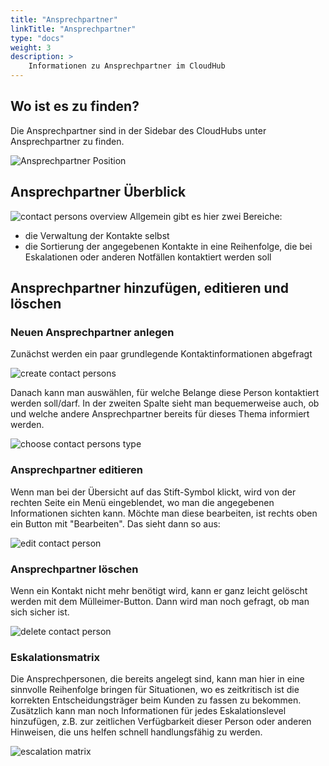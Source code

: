 ```yaml
---
title: "Ansprechpartner"
linkTitle: "Ansprechpartner"
type: "docs"
weight: 3
description: >
    Informationen zu Ansprechpartner im CloudHub
---
```


## Wo ist es zu finden?

Die Ansprechpartner sind in der Sidebar des CloudHubs unter Ansprechpartner zu finden. 

![Ansprechpartner Position](../../../img/contact-persons/contact-persons-location.png)

## Ansprechpartner Überblick

![contact persons overview](../../../img/contact-persons/contact-persons-overview.png)
Allgemein gibt es hier zwei Bereiche:
- die Verwaltung der Kontakte selbst
- die Sortierung der angegebenen Kontakte in eine Reihenfolge, die bei Eskalationen oder anderen Notfällen kontaktiert werden soll


## Ansprechpartner hinzufügen, editieren und löschen
### Neuen Ansprechpartner anlegen

Zunächst werden ein paar grundlegende Kontaktinformationen abgefragt

![create contact persons](../../../img/contact-persons/contact-persons-create.png)

Danach kann man auswählen, für welche Belange diese Person kontaktiert werden soll/darf. In der zweiten Spalte sieht man bequemerweise auch, ob und welche andere Ansprechpartner bereits für dieses Thema informiert werden.

![choose contact persons type](../../../img/contact-persons/contact-persons-type.png)

### Ansprechpartner editieren

Wenn man bei der Übersicht auf das Stift-Symbol klickt, wird von der rechten Seite ein Menü eingeblendet, wo man die angegebenen Informationen sichten kann. Möchte man diese bearbeiten, ist rechts oben ein Button mit "Bearbeiten". Das sieht dann so aus:

![edit contact person](../../../img/contact-persons/contact-persons-edit.png)

### Ansprechpartner löschen

Wenn ein Kontakt nicht mehr benötigt wird, kann er ganz leicht gelöscht werden mit dem Mülleimer-Button. Dann wird man noch gefragt, ob man sich sicher ist.

![delete contact person](../../../img/contact-persons/contact-persons-delete.png)

### Eskalationsmatrix

Die Ansprechpersonen, die bereits angelegt sind, kann man hier in eine sinnvolle Reihenfolge bringen für Situationen, wo es zeitkritisch ist die korrekten Entscheidungsträger beim Kunden zu fassen zu bekommen. Zusätzlich kann man noch Informationen für jedes Eskalationslevel hinzufügen, z.B. zur zeitlichen Verfügbarkeit dieser Person oder anderen Hinweisen, die uns helfen schnell handlungsfähig zu werden.

![escalation matrix](../../../img/contact-persons/contact-persons-escalation.png)
